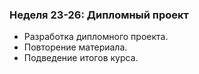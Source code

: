 ### Неделя 23-26: Дипломный проект
- Разработка дипломного проекта.
- Повторение материала.
- Подведение итогов курса.
